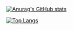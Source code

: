 [![Anurag's GitHub stats](https://github-readme-stats.vercel.app/api?username=srevrtt)](https://github.com/anuraghazra/github-readme-stats)

[![Top Langs](https://github-readme-stats.vercel.app/api/top-langs/?username=srevrtt&theme=tokyonight)](https://github.com/anuraghazra/github-readme-stats)
